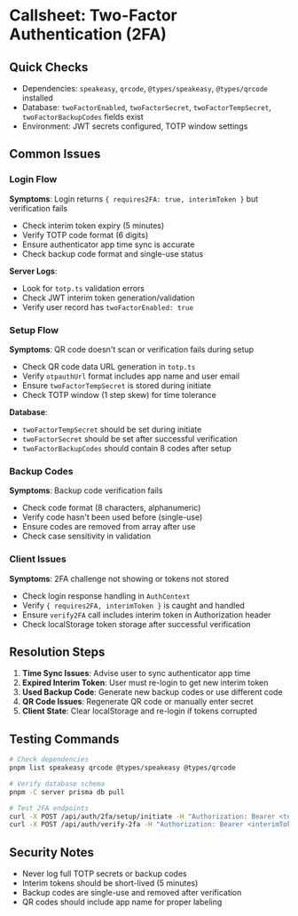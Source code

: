 # Callsheet: Two-Factor Authentication (2FA)

## Quick Checks
- Dependencies: `speakeasy`, `qrcode`, `@types/speakeasy`, `@types/qrcode` installed
- Database: `twoFactorEnabled`, `twoFactorSecret`, `twoFactorTempSecret`, `twoFactorBackupCodes` fields exist
- Environment: JWT secrets configured, TOTP window settings

## Common Issues

### Login Flow
**Symptoms**: Login returns `{ requires2FA: true, interimToken }` but verification fails
- Check interim token expiry (5 minutes)
- Verify TOTP code format (6 digits)
- Ensure authenticator app time sync is accurate
- Check backup code format and single-use status

**Server Logs**:
- Look for `totp.ts` validation errors
- Check JWT interim token generation/validation
- Verify user record has `twoFactorEnabled: true`

### Setup Flow
**Symptoms**: QR code doesn't scan or verification fails during setup
- Check QR code data URL generation in `totp.ts`
- Verify `otpauthUrl` format includes app name and user email
- Ensure `twoFactorTempSecret` is stored during initiate
- Check TOTP window (1 step skew) for time tolerance

**Database**:
- `twoFactorTempSecret` should be set during initiate
- `twoFactorSecret` should be set after successful verification
- `twoFactorBackupCodes` should contain 8 codes after setup

### Backup Codes
**Symptoms**: Backup code verification fails
- Check code format (8 characters, alphanumeric)
- Verify code hasn't been used before (single-use)
- Ensure codes are removed from array after use
- Check case sensitivity in validation

### Client Issues
**Symptoms**: 2FA challenge not showing or tokens not stored
- Check login response handling in `AuthContext`
- Verify `{ requires2FA, interimToken }` is caught and handled
- Ensure `verify2FA` call includes interim token in Authorization header
- Check localStorage token storage after successful verification

## Resolution Steps

1. **Time Sync Issues**: Advise user to sync authenticator app time
2. **Expired Interim Token**: User must re-login to get new interim token
3. **Used Backup Code**: Generate new backup codes or use different code
4. **QR Code Issues**: Regenerate QR code or manually enter secret
5. **Client State**: Clear localStorage and re-login if tokens corrupted

## Testing Commands
```bash
# Check dependencies
pnpm list speakeasy qrcode @types/speakeasy @types/qrcode

# Verify database schema
pnpm -C server prisma db pull

# Test 2FA endpoints
curl -X POST /api/auth/2fa/setup/initiate -H "Authorization: Bearer <token>"
curl -X POST /api/auth/verify-2fa -H "Authorization: Bearer <interimToken>" -d '{"token":"123456"}'
```

## Security Notes
- Never log full TOTP secrets or backup codes
- Interim tokens should be short-lived (5 minutes)
- Backup codes are single-use and removed after verification
- QR codes should include app name for proper labeling

